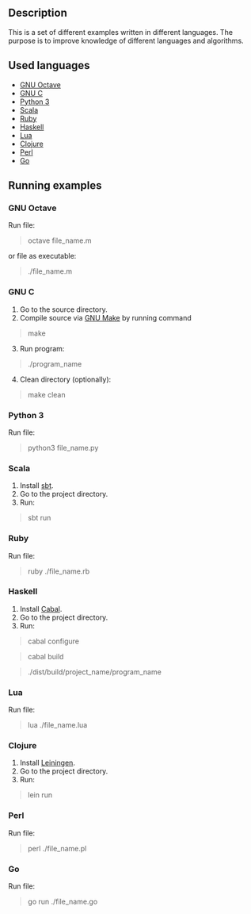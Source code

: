 ## Description

This is a set of different examples written in different languages. The purpose is to improve knowledge of different languages and algorithms.

## Used languages

 * [GNU Octave]
 * [GNU C]
 * [Python 3]
 * [Scala]
 * [Ruby]
 * [Haskell]
 * [Lua]
 * [Clojure]
 * [Perl]
 * [Go]

## Running examples

### GNU Octave
Run file:
> octave file_name.m

or file as executable:
> ./file_name.m

### GNU C
 1. Go to the source directory. 
 2. Compile source via [GNU Make] by running command
> make

 3. Run program:
> ./program_name

 4. Clean directory (optionally):
> make clean

### Python 3
Run file:
> python3 file_name.py

### Scala
1. Install [sbt].
2. Go to the project directory. 
3. Run:

> sbt run

### Ruby
Run file:
> ruby ./file_name.rb

### Haskell
1. Install [Cabal].
2. Go to the project directory.
3. Run:

> cabal configure

> cabal build

> ./dist/build/project_name/program_name

### Lua
Run file:
> lua ./file_name.lua

### Clojure
1. Install [Leiningen].
2. Go to the project directory.
3. Run:

> lein run

### Perl
Run file:
> perl ./file_name.pl

### Go
Run file:
> go run ./file_name.go

[GNU Octave]:http://www.gnu.org/software/octave/doc/interpreter/index.html
[GNU C]:http://www.gnu.org/software/gnu-c-manual/gnu-c-manual.html
[GNU Make]:http://www.gnu.org/software/make/manual/make.html
[Python 3]:http://docs.python.org/py3k/
[Scala]:http://www.scala-lang.org/node/197
[sbt]:https://github.com/harrah/xsbt/wiki
[Ruby]:http://www.ruby-lang.org/en/documentation
[Haskell]:http://www.haskell.org/haskellwiki/Haskell
[Cabal]:http://www.haskell.org/cabal
[Lua]:http://www.lua.org
[Clojure]:http://clojure.org
[Leiningen]:https://github.com/technomancy/leiningen#readme
[Perl]:http://www.perl.org
[Go]:http://golang.org